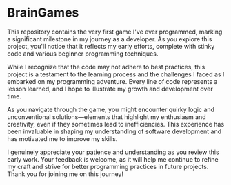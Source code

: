 # BrainGames
This repository contains the very first game I've ever programmed, marking a significant milestone in my journey as a developer. As you explore this project, you'll notice that it reflects my early efforts, complete with stinky code and various beginner programming techniques.

While I recognize that the code may not adhere to best practices, this project is a testament to the learning process and the challenges I faced as I embarked on my programming adventure. Every line of code represents a lesson learned, and I hope to illustrate my growth and development over time.

As you navigate through the game, you might encounter quirky logic and unconventional solutions—elements that highlight my enthusiasm and creativity, even if they sometimes lead to inefficiencies. This experience has been invaluable in shaping my understanding of software development and has motivated me to improve my skills.

I genuinely appreciate your patience and understanding as you review this early work. Your feedback is welcome, as it will help me continue to refine my craft and strive for better programming practices in future projects. Thank you for joining me on this journey!
